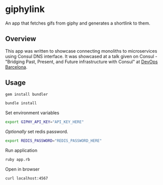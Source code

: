 # giphylink

An app that fetches gifs from giphy and generates a shortlink to them.

## Overview

This app was written to showcase connecting monoliths to microservices using Consul DNS interface.
It was showcased at a talk given on Consul - "Bridging Past, Present, and Future infrastructure with Consul" at [DevOps Barcelona](https://devops.barcelona/).

## Usage 

```bash
gem install bundler
```

```bash
bundle install
```

Set environment variables

```bash
export GIPHY_API_KEY="API_KEY_HERE"
```

*Optionally* set redis password.

```bash
export REDIS_PASSWORD="REDIS_PASSWORD_HERE"
```

Run application

```bash
ruby app.rb
```

Open in browser

```bash
curl localhost:4567
```
